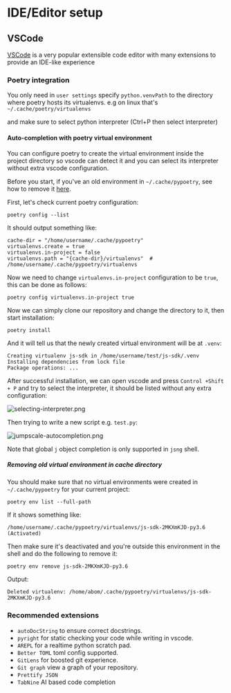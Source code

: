 # IDE/Editor setup

## VSCode

[VSCode](https://code.visualstudio.com) is a very popular extensible code editor with many extensions to provide an IDE-like experience


### Poetry integration
You only need in `user settings` specify `python.venvPath` to the directory where poetry hosts its virtualenvs. e.g on linux that's `~/.cache/poetry/virtualenvs`

and make sure to select python interpreter (Ctrl+P then select interpreter)

#### Auto-completion with poetry virtual environment

You can configure poetry to create the virtual environment inside the project directory so vscode can detect it and you can select its interpreter without extra vscode configuration.

Before you start, if you've an old environment in `~/.cache/pypoetry`, see how to remove it [here](#removing-old-virtual-environment-in-cache-directory).

First, let's check current poetry configuration:

```
poetry config --list
```

It should output something like:

```
cache-dir = "/home/username/.cache/pypoetry"
virtualenvs.create = true
virtualenvs.in-project = false
virtualenvs.path = "{cache-dir}/virtualenvs"  # /home/username/.cache/pypoetry/virtualenvs
```

Now we need to change `virtualenvs.in-project` configuration to be `true`, this can be done as follows:

```
poetry config virtualenvs.in-project true
```

Now we can simply clone our repository and change the directory to it, then start installation:

```
poetry install
```

And it will tell us that the newly created virtual environment will be at `.venv`:

```
Creating virtualenv js-sdk in /home/username/test/js-sdk/.venv
Installing dependencies from lock file
Package operations: ...
```

After successful installation, we can open vscode and press `Control +Shift + P` and try to select the interpreter, it should be listed without any extra configuration:

![selecting-interpreter.png](selecting_interpreter.png)

Then trying to write a new script e.g. `test.py`:

![jumpscale-autocompletion.png](jumpscale_autocompletion.png)

Note that global `j` object completion is only supported in `jsng` shell.


##### Removing old virtual environment in cache directory

You should make sure that no virtual environments were created in `~/.cache/pypoetry` for your current project:

```
poetry env list --full-path
```

If it shows something like:

```
/home/username/.cache/pypoetry/virtualenvs/js-sdk-2MKXmKJD-py3.6 (Activated)
```

Then make sure it's deactivated and you're outside this environment in the shell and do the following to remove it:


```
poetry env remove js-sdk-2MKXmKJD-py3.6
```

Output:

```
Deleted virtualenv: /home/abom/.cache/pypoetry/virtualenvs/js-sdk-2MKXmKJD-py3.6
```

### Recommended extensions

- `autoDocString` to ensure correct docstrings.
- `pyright` for static checking your code while writing in vscode.
- `AREPL` for a realtime python scratch pad.
- `Better TOML` toml config supported.
- `GitLens` for boosted git experience.
- `Git graph` view a graph of your repository.
- `Prettify JSON`
- `TabNine` AI based code completion
